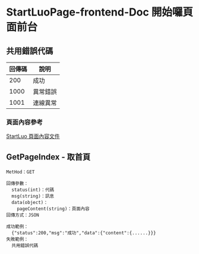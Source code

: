 # StartLuoPage-frontend-Doc 開始囉頁面前台

## 共用錯誤代碼
|回傳碼|說明|
|---|---|
|200|成功|
|1000|異常錯誤|
|1001|連線異常|

### 頁面內容參考
[StartLuo 頁面內容文件](https://github.com/kd20220905/StartLuo_back/blob/main/back.md#startluo)

## GetPageIndex - 取首頁
```
MetHod：GET
```

```
回傳參數：
  status(int)：代碼
  msg(string)：訊息
  data(object)：
    pageContent(string)：頁面內容
回傳方式：JSON
```

```
成功範例：
  {"status":200,"msg":"成功","data":{"content":{......}}}
失敗範例：
  共用錯誤代碼
```
